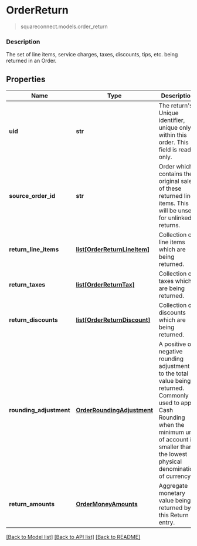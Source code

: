 # OrderReturn
> squareconnect.models.order_return

### Description

The set of line items, service charges, taxes, discounts, tips, etc. being returned in an Order.

## Properties
Name | Type | Description | Notes
------------ | ------------- | ------------- | -------------
**uid** | **str** | The return&#39;s Unique identifier, unique only within this order. This field is read-only. | [optional] 
**source_order_id** | **str** | Order which contains the original sale of these returned line items. This will be unset for unlinked returns. | [optional] 
**return_line_items** | [**list[OrderReturnLineItem]**](OrderReturnLineItem.md) | Collection of line items which are being returned. | [optional] 
**return_taxes** | [**list[OrderReturnTax]**](OrderReturnTax.md) | Collection of taxes which are being returned. | [optional] 
**return_discounts** | [**list[OrderReturnDiscount]**](OrderReturnDiscount.md) | Collection of discounts which are being returned. | [optional] 
**rounding_adjustment** | [**OrderRoundingAdjustment**](OrderRoundingAdjustment.md) | A positive or negative rounding adjustment to the total value being returned. Commonly used to apply Cash Rounding when the minimum unit of account is smaller than the lowest physical denomination of currency. | [optional] 
**return_amounts** | [**OrderMoneyAmounts**](OrderMoneyAmounts.md) | Aggregate monetary value being returned by this Return entry. | [optional] 

[[Back to Model list]](../README.md#documentation-for-models) [[Back to API list]](../README.md#documentation-for-api-endpoints) [[Back to README]](../README.md)


